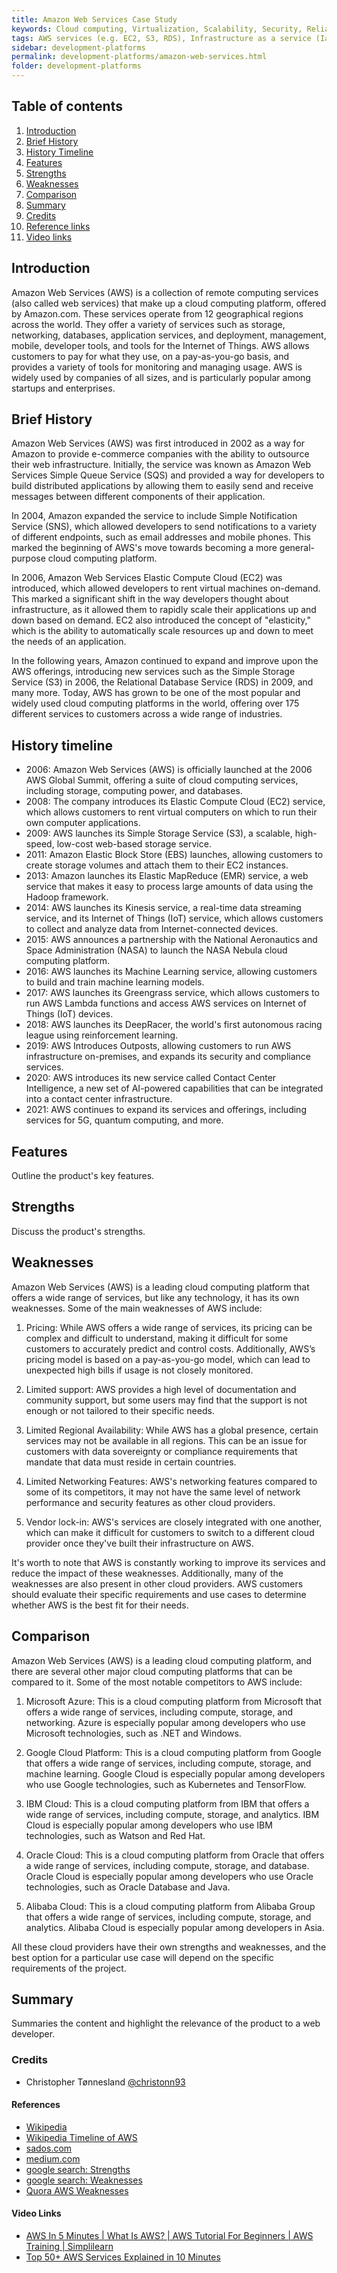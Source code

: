 ```yaml
---
title: Amazon Web Services Case Study
keywords: Cloud computing, Virtualization, Scalability, Security, Reliability, Kinesis, Elasticache, CloudFront, 
tags: AWS services (e.g. EC2, S3, RDS), Infrastructure as a service (IaaS), Platform as a service (PaaS), AWS Global Infrastructure, AWS, AWS Security & Compliance, AWS AI & Machine Learning Services
sidebar: development-platforms
permalink: development-platforms/amazon-web-services.html
folder: development-platforms
---
```


## Table of contents

1. [Introduction](#introduction)
2. [Brief History](#brief-history)
3. [History Timeline](#history-timeline)
4. [Features](#features)
5. [Strengths](#strengths)
6. [Weaknesses](#weaknesses)
7. [Comparison](#comparison)
8. [Summary](#summary)
9. [Credits](#credits)
10. [Reference links](#references)
11. [Video links](#video-links)

## Introduction

Amazon Web Services (AWS) is a collection of remote computing services (also called web services) that make up a cloud computing platform, offered by Amazon.com. These services operate from 12 geographical regions across the world. They offer a variety of services such as storage, networking, databases, application services, and deployment, management, mobile, developer tools, and tools for the Internet of Things. AWS allows customers to pay for what they use, on a pay-as-you-go basis, and provides a variety of tools for monitoring and managing usage. AWS is widely used by companies of all sizes, and is particularly popular among startups and enterprises.

## Brief History

Amazon Web Services (AWS) was first introduced in 2002 as a way for Amazon to provide e-commerce companies with the ability to outsource their web infrastructure. Initially, the service was known as Amazon Web Services Simple Queue Service (SQS) and provided a way for developers to build distributed applications by allowing them to easily send and receive messages between different components of their application.

In 2004, Amazon expanded the service to include Simple Notification Service (SNS), which allowed developers to send notifications to a variety of different endpoints, such as email addresses and mobile phones. This marked the beginning of AWS's move towards becoming a more general-purpose cloud computing platform.

In 2006, Amazon Web Services Elastic Compute Cloud (EC2) was introduced, which allowed developers to rent virtual machines on-demand. This marked a significant shift in the way developers thought about infrastructure, as it allowed them to rapidly scale their applications up and down based on demand. EC2 also introduced the concept of "elasticity," which is the ability to automatically scale resources up and down to meet the needs of an application.

In the following years, Amazon continued to expand and improve upon the AWS offerings, introducing new services such as the Simple Storage Service (S3) in 2006, the Relational Database Service (RDS) in 2009, and many more. Today, AWS has grown to be one of the most popular and widely used cloud computing platforms in the world, offering over 175 different services to customers across a wide range of industries.

## History timeline

* 2006: Amazon Web Services (AWS) is officially launched at the 2006 AWS Global Summit, offering a suite of cloud computing services, including storage, computing power, and databases.
* 2008: The company introduces its Elastic Compute Cloud (EC2) service, which allows customers to rent virtual computers on which to run their own computer applications.
* 2009: AWS launches its Simple Storage Service (S3), a scalable, high-speed, low-cost web-based storage service.
* 2011: Amazon Elastic Block Store (EBS) launches, allowing customers to create storage volumes and attach them to their EC2 instances.
* 2013: Amazon launches its Elastic MapReduce (EMR) service, a web service that makes it easy to process large amounts of data using the Hadoop framework.
* 2014: AWS launches its Kinesis service, a real-time data streaming service, and its Internet of Things (IoT) service, which allows customers to collect and analyze data from Internet-connected devices.
* 2015: AWS announces a partnership with the National Aeronautics and Space Administration (NASA) to launch the NASA Nebula cloud computing platform.
* 2016: AWS launches its Machine Learning service, allowing customers to build and train machine learning models.
* 2017: AWS launches its Greengrass service, which allows customers to run AWS Lambda functions and access AWS services on Internet of Things (IoT) devices.
* 2018: AWS launches its DeepRacer, the world's first autonomous racing league using reinforcement learning.
* 2019: AWS Introduces Outposts, allowing customers to run AWS infrastructure on-premises, and expands its security and compliance services.
* 2020: AWS introduces its new service called Contact Center Intelligence, a new set of AI-powered capabilities that can be integrated into a contact center infrastructure.
* 2021: AWS continues to expand its services and offerings, including services for 5G, quantum computing, and more.

## Features

Outline the product's key features.

## Strengths

Discuss the product's strengths.

## Weaknesses

Amazon Web Services (AWS) is a leading cloud computing platform that offers a wide range of services, but like any technology, it has its own weaknesses. Some of the main weaknesses of AWS include:

1. Pricing: While AWS offers a wide range of services, its pricing can be complex and difficult to understand, making it difficult for some customers to accurately predict and control costs. Additionally, AWS’s pricing model is based on a pay-as-you-go model, which can lead to unexpected high bills if usage is not closely monitored.

2. Limited support: AWS provides a high level of documentation and community support, but some users may find that the support is not enough or not tailored to their specific needs.

3. Limited Regional Availability: While AWS has a global presence, certain services may not be available in all regions. This can be an issue for customers with data sovereignty or compliance requirements that mandate that data must reside in certain countries.

4. Limited Networking Features: AWS's networking features compared to some of its competitors, it may not have the same level of network performance and security features as other cloud providers.

5. Vendor lock-in: AWS's services are closely integrated with one another, which can make it difficult for customers to switch to a different cloud provider once they've built their infrastructure on AWS.

It's worth to note that AWS is constantly working to improve its services and reduce the impact of these weaknesses. Additionally, many of the weaknesses are also present in other cloud providers. AWS customers should evaluate their specific requirements and use cases to determine whether AWS is the best fit for their needs.

## Comparison

Amazon Web Services (AWS) is a leading cloud computing platform, and there are several other major cloud computing platforms that can be compared to it. Some of the most notable competitors to AWS include:

1. Microsoft Azure: This is a cloud computing platform from Microsoft that offers a wide range of services, including compute, storage, and networking. Azure is especially popular among developers who use Microsoft technologies, such as .NET and Windows.

2. Google Cloud Platform: This is a cloud computing platform from Google that offers a wide range of services, including compute, storage, and machine learning. Google Cloud is especially popular among developers who use Google technologies, such as Kubernetes and TensorFlow.

3. IBM Cloud: This is a cloud computing platform from IBM that offers a wide range of services, including compute, storage, and analytics. IBM Cloud is especially popular among developers who use IBM technologies, such as Watson and Red Hat.

4. Oracle Cloud: This is a cloud computing platform from Oracle that offers a wide range of services, including compute, storage, and database. Oracle Cloud is especially popular among developers who use Oracle technologies, such as Oracle Database and Java.

5. Alibaba Cloud: This is a cloud computing platform from Alibaba Group that offers a wide range of services, including compute, storage, and analytics. Alibaba Cloud is especially popular among developers in Asia.

All these cloud providers have their own strengths and weaknesses, and the best option for a particular use case will depend on the specific requirements of the project.

## Summary

Summaries the content and highlight the relevance of the product to a web developer.

### Credits

* Christopher Tønnesland [@christonn93](https://github.com/Christonn93)

#### References

* [Wikipedia](https://en.wikipedia.org/wiki/Amazon_Web_Services)
* [Wikipedia Timeline of AWS](https://en.wikipedia.org/wiki/Timeline_of_Amazon_Web_Services#Partnerships)
* [sados.com](https://sados.com/blog/aws-benefits-and-drawbacks/)
* [medium.com](https://medium.com/analytics-vidhya/why-aws-advantages-and-disadvantages-f0e666b869b3)
* [google search: Strengths](https://www.google.com/search?q=What+is+AWS%27s+strenghts%3F)
* [google search: Weaknesses](https://www.google.com/search?q=what+is+aws%27s+weaknesses%3F)
* [Quora AWS Weaknesses](https://www.quora.com/What-are-Amazon-AWSs-weaknesses)

#### Video Links

* [AWS In 5 Minutes | What Is AWS? | AWS Tutorial For Beginners | AWS Training | Simplilearn](https://www.youtube.com/watch?v=3XFODda6YXo)
* [Top 50+ AWS Services Explained in 10 Minutes](https://www.youtube.com/watch?v=JIbIYCM48to)
